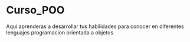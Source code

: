 # Curso_POO
Aqui aprenderas a desarrollar tus habilidades para conocer en diferentes lenguajes programacion orientada a objetos
